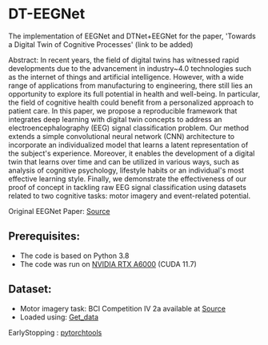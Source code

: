# DT-EEGNet

The implementation of EEGNet and DTNet+EEGNet for the paper, 'Towards a Digital Twin of Cognitive Processes' (link to be added)

Abstract:
In recent years, the field of digital twins has witnessed rapid developments due to the advancement in industry~4.0
technologies such as the internet of things and artificial intelligence. However, with a wide range of applications from manufacturing to engineering, there still lies an opportunity to explore its full potential in health and well-being. In particular, the field of cognitive health could benefit from a personalized approach to patient care. In this paper, we propose a reproducible framework that integrates deep learning with digital twin concepts to address an electroencephalography (EEG) signal classification problem. Our method extends a simple convolutional neural network (CNN) architecture to incorporate an individualized model that learns a latent representation of the subject's experience. Moreover, it enables the development of a digital twin that learns over time and can be utilized in various ways, such as analysis of cognitive psychology, lifestyle habits or an individual's most effective learning style. Finally, we demonstrate the effectiveness of our proof of concept in tackling raw EEG signal classification using datasets related to two cognitive tasks: motor imagery and event-related potential. 

Original EEGNet Paper: [Source](https://arxiv.org/abs/1611.08024#:~:text=In%20this%20work%20we%20introduce,feature%20extraction%20concepts%20for%20BCI.)

## Prerequisites:
- The code is based on Python 3.8
- The code was run on [NVIDIA RTX A6000](https://www.nvidia.com/en-us/design-visualization/rtx-a6000/) (CUDA 11.7)

## Dataset:
- Motor imagery task: BCI Competition IV 2a available at [Source](https://www.bbci.de/competition/iv/)
- Loaded using: [Get_data](https://github.com/MultiScale-BCI/IV-2a/blob/master/get_data.py)


EarlyStopping : [pytorchtools](https://github.com/Bjarten/early-stopping-pytorch/blob/master/pytorchtools.py)

